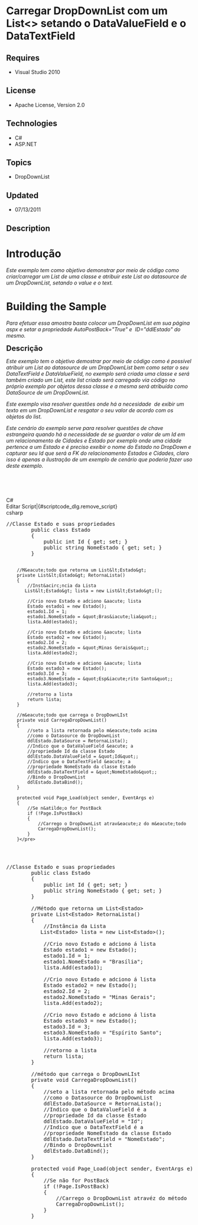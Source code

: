 # Carregar DropDownList com um List<> setando o DataValueField e o DataTextField
## Requires
- Visual Studio 2010
## License
- Apache License, Version 2.0
## Technologies
- C#
- ASP.NET
## Topics
- DropDownList
## Updated
- 07/13/2011
## Description

<h1>Introdu&ccedil;&atilde;o</h1>
<p><em>Este exemplo tem como objetivo demonstrar por meio de c&oacute;digo como criar/carregar um List de uma classe e atribuir este List ao datasource de um DropDownList, setando o value e o text.</em></p>
<h1><span>Building the Sample</span></h1>
<p><em>Para efetuar essa amostra basta colocar um DropDownList em sua p&aacute;gina aspx e setar a propriedade&nbsp;AutoPostBack=&quot;True&quot; e &nbsp;ID=&quot;ddlEstado&quot; do mesmo.</em></p>
<p><span style="font-size:20px; font-weight:bold">Descri&ccedil;&atilde;o</span></p>
<p><em>Este exemplo tem o objetivo demostrar por meio de c&oacute;digo como &eacute; poss&iacute;vel atribuir um List ao datasource de um DropDownList bem como setar o seu DataTextField e DataValueField, no exemplo ser&aacute; criada uma classe e ser&aacute;
 tamb&eacute;m criado um List, este list criado ser&aacute; carregado via c&oacute;digo no pr&oacute;prio exemplo por objetos dessa classe e a mesma ser&aacute; atribu&iacute;da como DataSource de um DropDownList.</em></p>
<p><em>Este exemplo visa resolver quest&otilde;es onde h&aacute; a necesidade &nbsp;de exibir um texto em um DropDownList e resgatar o seu valor de acordo com os objetos do list.</em></p>
<p><em>Este cen&aacute;rio do exemplo serve para resolver quest&otilde;es de chave estrangeira quando h&aacute; a necessidade de se guardar o valor de um Id em um relacionamento de Cidades e Estado por exemplo onde uma cidade pertence a um Estado e &eacute;
 preciso exeibir o nome do Estado no DropDown e capturar seu Id que ser&aacute; a FK do relacionamento Estados e Cidades, claro isso &eacute; apenas a ilustra&ccedil;&atilde;o de um exemplo de cen&aacute;rio que poderia fazer uso deste exemplo.</em></p>
<p><em><br>
</em></p>
<p>&nbsp;</p>
<div class="scriptcode">
<div class="pluginEditHolder" pluginCommand="mceScriptCode">
<div class="title"><span>C#</span></div>
<div class="pluginLinkHolder"><span class="pluginEditHolderLink">Editar Script</span>|<span class="pluginRemoveHolderLink">{#scriptcode_dlg.remove_script}</span></div>
<span class="hidden">csharp</span>
<pre class="hidden">//Classe Estado e suas propriedades
        public class Estado
        {
            public int Id { get; set; }
            public string NomeEstado { get; set; }
        }         

        //M&eacute;todo que retorna um List&lt;Estado&gt;
        private List&lt;Estado&gt; RetornaLista()
        {
            //Inst&acirc;ncia da Lista
           List&lt;Estado&gt; lista = new List&lt;Estado&gt;();

            //Crio novo Estado e adciono &aacute; lista
            Estado estado1 = new Estado();
            estado1.Id = 1;
            estado1.NomeEstado = &quot;Bras&iacute;lia&quot;;
            lista.Add(estado1);

            //Crio novo Estado e adciono &aacute; lista
            Estado estado2 = new Estado();
            estado2.Id = 2;
            estado2.NomeEstado = &quot;Minas Gerais&quot;;
            lista.Add(estado2);

            //Crio novo Estado e adciono &aacute; lista
            Estado estado3 = new Estado();
            estado3.Id = 3;
            estado3.NomeEstado = &quot;Esp&iacute;rito Santo&quot;;
            lista.Add(estado3);

            //retorno a lista
            return lista;
        }

        //m&eacute;todo que carrega o DropDownLIst
        private void CarregaDropDownList()
        {
            //seto a lista retornada pelo m&eacute;todo acima
            //como o Datasource do DropDownList
            ddlEstado.DataSource = RetornaLista();
            //Indico que o DataValueField &eacute; a 
            //propriedade Id da classe Estado
            ddlEstado.DataValueField = &quot;Id&quot;;
            //Indico que o DataTextField &eacute; a 
            //propriedade NomeEstado da classe Estado
            ddlEstado.DataTextField = &quot;NomeEstado&quot;; 
            //Bindo o DropDownList
            ddlEstado.DataBind();
        }

        protected void Page_Load(object sender, EventArgs e)
        {
            //Se n&atilde;o for PostBack
            if (!Page.IsPostBack)
            {
                //Carrego o DropDownList atrav&eacute;z do m&eacute;todo
                CarregaDropDownList();
            }
        }</pre>
<div class="preview">
<pre class="csharp"><span class="cs__com">//Classe&nbsp;Estado&nbsp;e&nbsp;suas&nbsp;propriedades</span>&nbsp;
&nbsp;&nbsp;&nbsp;&nbsp;&nbsp;&nbsp;&nbsp;&nbsp;<span class="cs__keyword">public</span>&nbsp;<span class="cs__keyword">class</span>&nbsp;Estado&nbsp;
&nbsp;&nbsp;&nbsp;&nbsp;&nbsp;&nbsp;&nbsp;&nbsp;{&nbsp;
&nbsp;&nbsp;&nbsp;&nbsp;&nbsp;&nbsp;&nbsp;&nbsp;&nbsp;&nbsp;&nbsp;&nbsp;<span class="cs__keyword">public</span>&nbsp;<span class="cs__keyword">int</span>&nbsp;Id&nbsp;{&nbsp;<span class="cs__keyword">get</span>;&nbsp;<span class="cs__keyword">set</span>;&nbsp;}&nbsp;
&nbsp;&nbsp;&nbsp;&nbsp;&nbsp;&nbsp;&nbsp;&nbsp;&nbsp;&nbsp;&nbsp;&nbsp;<span class="cs__keyword">public</span>&nbsp;<span class="cs__keyword">string</span>&nbsp;NomeEstado&nbsp;{&nbsp;<span class="cs__keyword">get</span>;&nbsp;<span class="cs__keyword">set</span>;&nbsp;}&nbsp;
&nbsp;&nbsp;&nbsp;&nbsp;&nbsp;&nbsp;&nbsp;&nbsp;}&nbsp;&nbsp;&nbsp;&nbsp;&nbsp;&nbsp;&nbsp;&nbsp;&nbsp;&nbsp;
&nbsp;
&nbsp;&nbsp;&nbsp;&nbsp;&nbsp;&nbsp;&nbsp;&nbsp;<span class="cs__com">//M&eacute;todo&nbsp;que&nbsp;retorna&nbsp;um&nbsp;List&lt;Estado&gt;</span>&nbsp;
&nbsp;&nbsp;&nbsp;&nbsp;&nbsp;&nbsp;&nbsp;&nbsp;<span class="cs__keyword">private</span>&nbsp;List&lt;Estado&gt;&nbsp;RetornaLista()&nbsp;
&nbsp;&nbsp;&nbsp;&nbsp;&nbsp;&nbsp;&nbsp;&nbsp;{&nbsp;
&nbsp;&nbsp;&nbsp;&nbsp;&nbsp;&nbsp;&nbsp;&nbsp;&nbsp;&nbsp;&nbsp;&nbsp;<span class="cs__com">//Inst&acirc;ncia&nbsp;da&nbsp;Lista</span>&nbsp;
&nbsp;&nbsp;&nbsp;&nbsp;&nbsp;&nbsp;&nbsp;&nbsp;&nbsp;&nbsp;&nbsp;List&lt;Estado&gt;&nbsp;lista&nbsp;=&nbsp;<span class="cs__keyword">new</span>&nbsp;List&lt;Estado&gt;();&nbsp;
&nbsp;
&nbsp;&nbsp;&nbsp;&nbsp;&nbsp;&nbsp;&nbsp;&nbsp;&nbsp;&nbsp;&nbsp;&nbsp;<span class="cs__com">//Crio&nbsp;novo&nbsp;Estado&nbsp;e&nbsp;adciono&nbsp;&aacute;&nbsp;lista</span>&nbsp;
&nbsp;&nbsp;&nbsp;&nbsp;&nbsp;&nbsp;&nbsp;&nbsp;&nbsp;&nbsp;&nbsp;&nbsp;Estado&nbsp;estado1&nbsp;=&nbsp;<span class="cs__keyword">new</span>&nbsp;Estado();&nbsp;
&nbsp;&nbsp;&nbsp;&nbsp;&nbsp;&nbsp;&nbsp;&nbsp;&nbsp;&nbsp;&nbsp;&nbsp;estado1.Id&nbsp;=&nbsp;<span class="cs__number">1</span>;&nbsp;
&nbsp;&nbsp;&nbsp;&nbsp;&nbsp;&nbsp;&nbsp;&nbsp;&nbsp;&nbsp;&nbsp;&nbsp;estado1.NomeEstado&nbsp;=&nbsp;<span class="cs__string">&quot;Bras&iacute;lia&quot;</span>;&nbsp;
&nbsp;&nbsp;&nbsp;&nbsp;&nbsp;&nbsp;&nbsp;&nbsp;&nbsp;&nbsp;&nbsp;&nbsp;lista.Add(estado1);&nbsp;
&nbsp;
&nbsp;&nbsp;&nbsp;&nbsp;&nbsp;&nbsp;&nbsp;&nbsp;&nbsp;&nbsp;&nbsp;&nbsp;<span class="cs__com">//Crio&nbsp;novo&nbsp;Estado&nbsp;e&nbsp;adciono&nbsp;&aacute;&nbsp;lista</span>&nbsp;
&nbsp;&nbsp;&nbsp;&nbsp;&nbsp;&nbsp;&nbsp;&nbsp;&nbsp;&nbsp;&nbsp;&nbsp;Estado&nbsp;estado2&nbsp;=&nbsp;<span class="cs__keyword">new</span>&nbsp;Estado();&nbsp;
&nbsp;&nbsp;&nbsp;&nbsp;&nbsp;&nbsp;&nbsp;&nbsp;&nbsp;&nbsp;&nbsp;&nbsp;estado2.Id&nbsp;=&nbsp;<span class="cs__number">2</span>;&nbsp;
&nbsp;&nbsp;&nbsp;&nbsp;&nbsp;&nbsp;&nbsp;&nbsp;&nbsp;&nbsp;&nbsp;&nbsp;estado2.NomeEstado&nbsp;=&nbsp;<span class="cs__string">&quot;Minas&nbsp;Gerais&quot;</span>;&nbsp;
&nbsp;&nbsp;&nbsp;&nbsp;&nbsp;&nbsp;&nbsp;&nbsp;&nbsp;&nbsp;&nbsp;&nbsp;lista.Add(estado2);&nbsp;
&nbsp;
&nbsp;&nbsp;&nbsp;&nbsp;&nbsp;&nbsp;&nbsp;&nbsp;&nbsp;&nbsp;&nbsp;&nbsp;<span class="cs__com">//Crio&nbsp;novo&nbsp;Estado&nbsp;e&nbsp;adciono&nbsp;&aacute;&nbsp;lista</span>&nbsp;
&nbsp;&nbsp;&nbsp;&nbsp;&nbsp;&nbsp;&nbsp;&nbsp;&nbsp;&nbsp;&nbsp;&nbsp;Estado&nbsp;estado3&nbsp;=&nbsp;<span class="cs__keyword">new</span>&nbsp;Estado();&nbsp;
&nbsp;&nbsp;&nbsp;&nbsp;&nbsp;&nbsp;&nbsp;&nbsp;&nbsp;&nbsp;&nbsp;&nbsp;estado3.Id&nbsp;=&nbsp;<span class="cs__number">3</span>;&nbsp;
&nbsp;&nbsp;&nbsp;&nbsp;&nbsp;&nbsp;&nbsp;&nbsp;&nbsp;&nbsp;&nbsp;&nbsp;estado3.NomeEstado&nbsp;=&nbsp;<span class="cs__string">&quot;Esp&iacute;rito&nbsp;Santo&quot;</span>;&nbsp;
&nbsp;&nbsp;&nbsp;&nbsp;&nbsp;&nbsp;&nbsp;&nbsp;&nbsp;&nbsp;&nbsp;&nbsp;lista.Add(estado3);&nbsp;
&nbsp;
&nbsp;&nbsp;&nbsp;&nbsp;&nbsp;&nbsp;&nbsp;&nbsp;&nbsp;&nbsp;&nbsp;&nbsp;<span class="cs__com">//retorno&nbsp;a&nbsp;lista</span>&nbsp;
&nbsp;&nbsp;&nbsp;&nbsp;&nbsp;&nbsp;&nbsp;&nbsp;&nbsp;&nbsp;&nbsp;&nbsp;<span class="cs__keyword">return</span>&nbsp;lista;&nbsp;
&nbsp;&nbsp;&nbsp;&nbsp;&nbsp;&nbsp;&nbsp;&nbsp;}&nbsp;
&nbsp;
&nbsp;&nbsp;&nbsp;&nbsp;&nbsp;&nbsp;&nbsp;&nbsp;<span class="cs__com">//m&eacute;todo&nbsp;que&nbsp;carrega&nbsp;o&nbsp;DropDownLIst</span>&nbsp;
&nbsp;&nbsp;&nbsp;&nbsp;&nbsp;&nbsp;&nbsp;&nbsp;<span class="cs__keyword">private</span>&nbsp;<span class="cs__keyword">void</span>&nbsp;CarregaDropDownList()&nbsp;
&nbsp;&nbsp;&nbsp;&nbsp;&nbsp;&nbsp;&nbsp;&nbsp;{&nbsp;
&nbsp;&nbsp;&nbsp;&nbsp;&nbsp;&nbsp;&nbsp;&nbsp;&nbsp;&nbsp;&nbsp;&nbsp;<span class="cs__com">//seto&nbsp;a&nbsp;lista&nbsp;retornada&nbsp;pelo&nbsp;m&eacute;todo&nbsp;acima</span>&nbsp;
&nbsp;&nbsp;&nbsp;&nbsp;&nbsp;&nbsp;&nbsp;&nbsp;&nbsp;&nbsp;&nbsp;&nbsp;<span class="cs__com">//como&nbsp;o&nbsp;Datasource&nbsp;do&nbsp;DropDownList</span>&nbsp;
&nbsp;&nbsp;&nbsp;&nbsp;&nbsp;&nbsp;&nbsp;&nbsp;&nbsp;&nbsp;&nbsp;&nbsp;ddlEstado.DataSource&nbsp;=&nbsp;RetornaLista();&nbsp;
&nbsp;&nbsp;&nbsp;&nbsp;&nbsp;&nbsp;&nbsp;&nbsp;&nbsp;&nbsp;&nbsp;&nbsp;<span class="cs__com">//Indico&nbsp;que&nbsp;o&nbsp;DataValueField&nbsp;&eacute;&nbsp;a&nbsp;</span>&nbsp;
&nbsp;&nbsp;&nbsp;&nbsp;&nbsp;&nbsp;&nbsp;&nbsp;&nbsp;&nbsp;&nbsp;&nbsp;<span class="cs__com">//propriedade&nbsp;Id&nbsp;da&nbsp;classe&nbsp;Estado</span>&nbsp;
&nbsp;&nbsp;&nbsp;&nbsp;&nbsp;&nbsp;&nbsp;&nbsp;&nbsp;&nbsp;&nbsp;&nbsp;ddlEstado.DataValueField&nbsp;=&nbsp;<span class="cs__string">&quot;Id&quot;</span>;&nbsp;
&nbsp;&nbsp;&nbsp;&nbsp;&nbsp;&nbsp;&nbsp;&nbsp;&nbsp;&nbsp;&nbsp;&nbsp;<span class="cs__com">//Indico&nbsp;que&nbsp;o&nbsp;DataTextField&nbsp;&eacute;&nbsp;a&nbsp;</span>&nbsp;
&nbsp;&nbsp;&nbsp;&nbsp;&nbsp;&nbsp;&nbsp;&nbsp;&nbsp;&nbsp;&nbsp;&nbsp;<span class="cs__com">//propriedade&nbsp;NomeEstado&nbsp;da&nbsp;classe&nbsp;Estado</span>&nbsp;
&nbsp;&nbsp;&nbsp;&nbsp;&nbsp;&nbsp;&nbsp;&nbsp;&nbsp;&nbsp;&nbsp;&nbsp;ddlEstado.DataTextField&nbsp;=&nbsp;<span class="cs__string">&quot;NomeEstado&quot;</span>;&nbsp;&nbsp;
&nbsp;&nbsp;&nbsp;&nbsp;&nbsp;&nbsp;&nbsp;&nbsp;&nbsp;&nbsp;&nbsp;&nbsp;<span class="cs__com">//Bindo&nbsp;o&nbsp;DropDownList</span>&nbsp;
&nbsp;&nbsp;&nbsp;&nbsp;&nbsp;&nbsp;&nbsp;&nbsp;&nbsp;&nbsp;&nbsp;&nbsp;ddlEstado.DataBind();&nbsp;
&nbsp;&nbsp;&nbsp;&nbsp;&nbsp;&nbsp;&nbsp;&nbsp;}&nbsp;
&nbsp;
&nbsp;&nbsp;&nbsp;&nbsp;&nbsp;&nbsp;&nbsp;&nbsp;<span class="cs__keyword">protected</span>&nbsp;<span class="cs__keyword">void</span>&nbsp;Page_Load(<span class="cs__keyword">object</span>&nbsp;sender,&nbsp;EventArgs&nbsp;e)&nbsp;
&nbsp;&nbsp;&nbsp;&nbsp;&nbsp;&nbsp;&nbsp;&nbsp;{&nbsp;
&nbsp;&nbsp;&nbsp;&nbsp;&nbsp;&nbsp;&nbsp;&nbsp;&nbsp;&nbsp;&nbsp;&nbsp;<span class="cs__com">//Se&nbsp;n&atilde;o&nbsp;for&nbsp;PostBack</span>&nbsp;
&nbsp;&nbsp;&nbsp;&nbsp;&nbsp;&nbsp;&nbsp;&nbsp;&nbsp;&nbsp;&nbsp;&nbsp;<span class="cs__keyword">if</span>&nbsp;(!Page.IsPostBack)&nbsp;
&nbsp;&nbsp;&nbsp;&nbsp;&nbsp;&nbsp;&nbsp;&nbsp;&nbsp;&nbsp;&nbsp;&nbsp;{&nbsp;
&nbsp;&nbsp;&nbsp;&nbsp;&nbsp;&nbsp;&nbsp;&nbsp;&nbsp;&nbsp;&nbsp;&nbsp;&nbsp;&nbsp;&nbsp;&nbsp;<span class="cs__com">//Carrego&nbsp;o&nbsp;DropDownList&nbsp;atrav&eacute;z&nbsp;do&nbsp;m&eacute;todo</span>&nbsp;
&nbsp;&nbsp;&nbsp;&nbsp;&nbsp;&nbsp;&nbsp;&nbsp;&nbsp;&nbsp;&nbsp;&nbsp;&nbsp;&nbsp;&nbsp;&nbsp;CarregaDropDownList();&nbsp;
&nbsp;&nbsp;&nbsp;&nbsp;&nbsp;&nbsp;&nbsp;&nbsp;&nbsp;&nbsp;&nbsp;&nbsp;}&nbsp;
&nbsp;&nbsp;&nbsp;&nbsp;&nbsp;&nbsp;&nbsp;&nbsp;}</pre>
</div>
</div>
</div>
